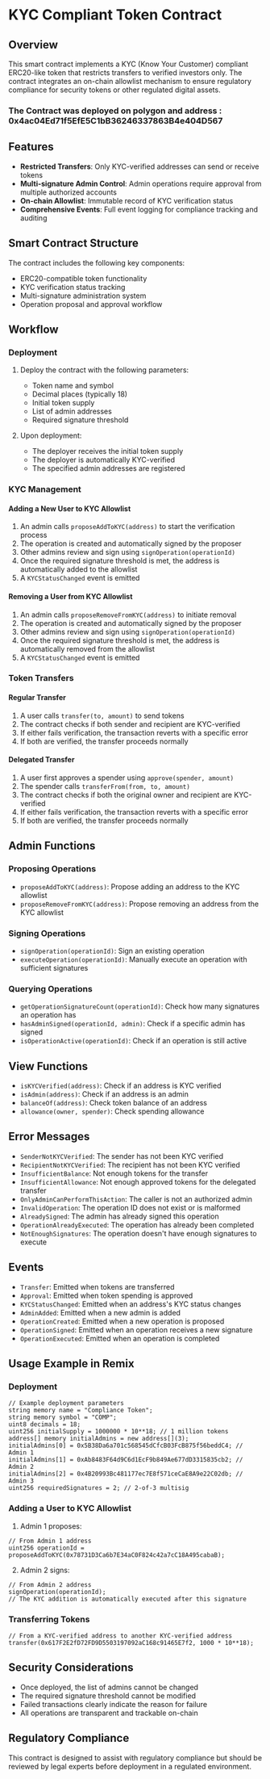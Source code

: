 # KYC Compliant Token Contract

## Overview
This smart contract implements a KYC (Know Your Customer) compliant ERC20-like token that restricts transfers to verified investors only. The contract integrates an on-chain allowlist mechanism to ensure regulatory compliance for security tokens or other regulated digital assets.

### The Contract was deployed on polygon and address : 0x4ac04Ed71f5EfE5C1bB36246337863B4e404D567

## Features
- **Restricted Transfers**: Only KYC-verified addresses can send or receive tokens
- **Multi-signature Admin Control**: Admin operations require approval from multiple authorized accounts
- **On-chain Allowlist**: Immutable record of KYC verification status
- **Comprehensive Events**: Full event logging for compliance tracking and auditing

## Smart Contract Structure
The contract includes the following key components:
- ERC20-compatible token functionality
- KYC verification status tracking
- Multi-signature administration system
- Operation proposal and approval workflow

## Workflow

### Deployment
1. Deploy the contract with the following parameters:
   - Token name and symbol
   - Decimal places (typically 18)
   - Initial token supply
   - List of admin addresses
   - Required signature threshold

2. Upon deployment:
   - The deployer receives the initial token supply
   - The deployer is automatically KYC-verified
   - The specified admin addresses are registered

### KYC Management

#### Adding a New User to KYC Allowlist
1. An admin calls `proposeAddToKYC(address)` to start the verification process
2. The operation is created and automatically signed by the proposer
3. Other admins review and sign using `signOperation(operationId)`
4. Once the required signature threshold is met, the address is automatically added to the allowlist
5. A `KYCStatusChanged` event is emitted

#### Removing a User from KYC Allowlist
1. An admin calls `proposeRemoveFromKYC(address)` to initiate removal
2. The operation is created and automatically signed by the proposer
3. Other admins review and sign using `signOperation(operationId)`
4. Once the required signature threshold is met, the address is automatically removed from the allowlist
5. A `KYCStatusChanged` event is emitted

### Token Transfers

#### Regular Transfer
1. A user calls `transfer(to, amount)` to send tokens
2. The contract checks if both sender and recipient are KYC-verified
3. If either fails verification, the transaction reverts with a specific error
4. If both are verified, the transfer proceeds normally

#### Delegated Transfer
1. A user first approves a spender using `approve(spender, amount)`
2. The spender calls `transferFrom(from, to, amount)`
3. The contract checks if both the original owner and recipient are KYC-verified
4. If either fails verification, the transaction reverts with a specific error
5. If both are verified, the transfer proceeds normally

## Admin Functions

### Proposing Operations
- `proposeAddToKYC(address)`: Propose adding an address to the KYC allowlist
- `proposeRemoveFromKYC(address)`: Propose removing an address from the KYC allowlist

### Signing Operations
- `signOperation(operationId)`: Sign an existing operation
- `executeOperation(operationId)`: Manually execute an operation with sufficient signatures

### Querying Operations
- `getOperationSignatureCount(operationId)`: Check how many signatures an operation has
- `hasAdminSigned(operationId, admin)`: Check if a specific admin has signed
- `isOperationActive(operationId)`: Check if an operation is still active

## View Functions
- `isKYCVerified(address)`: Check if an address is KYC verified
- `isAdmin(address)`: Check if an address is an admin
- `balanceOf(address)`: Check token balance of an address
- `allowance(owner, spender)`: Check spending allowance

## Error Messages
- `SenderNotKYCVerified`: The sender has not been KYC verified
- `RecipientNotKYCVerified`: The recipient has not been KYC verified
- `InsufficientBalance`: Not enough tokens for the transfer
- `InsufficientAllowance`: Not enough approved tokens for the delegated transfer
- `OnlyAdminCanPerformThisAction`: The caller is not an authorized admin
- `InvalidOperation`: The operation ID does not exist or is malformed
- `AlreadySigned`: The admin has already signed this operation
- `OperationAlreadyExecuted`: The operation has already been completed
- `NotEnoughSignatures`: The operation doesn't have enough signatures to execute

## Events
- `Transfer`: Emitted when tokens are transferred
- `Approval`: Emitted when token spending is approved
- `KYCStatusChanged`: Emitted when an address's KYC status changes
- `AdminAdded`: Emitted when a new admin is added
- `OperationCreated`: Emitted when a new operation is proposed
- `OperationSigned`: Emitted when an operation receives a new signature
- `OperationExecuted`: Emitted when an operation is completed

## Usage Example in Remix

### Deployment
```solidity
// Example deployment parameters
string memory name = "Compliance Token";
string memory symbol = "COMP";
uint8 decimals = 18;
uint256 initialSupply = 1000000 * 10**18; // 1 million tokens
address[] memory initialAdmins = new address[](3);
initialAdmins[0] = 0x5B38Da6a701c568545dCfcB03FcB875f56beddC4; // Admin 1
initialAdmins[1] = 0xAb8483F64d9C6d1EcF9b849Ae677dD3315835cb2; // Admin 2
initialAdmins[2] = 0x4B20993Bc481177ec7E8f571ceCaE8A9e22C02db; // Admin 3
uint256 requiredSignatures = 2; // 2-of-3 multisig
```

### Adding a User to KYC Allowlist
1. Admin 1 proposes:
```solidity
// From Admin 1 address
uint256 operationId = proposeAddToKYC(0x78731D3Ca6b7E34aC0F824c42a7cC18A495cabaB);
```

2. Admin 2 signs:
```solidity
// From Admin 2 address
signOperation(operationId);
// The KYC addition is automatically executed after this signature
```

### Transferring Tokens
```solidity
// From a KYC-verified address to another KYC-verified address
transfer(0x617F2E2fD72FD9D5503197092aC168c91465E7f2, 1000 * 10**18);
```

## Security Considerations
- Once deployed, the list of admins cannot be changed
- The required signature threshold cannot be modified
- Failed transactions clearly indicate the reason for failure
- All operations are transparent and trackable on-chain

## Regulatory Compliance
This contract is designed to assist with regulatory compliance but should be reviewed by legal experts before deployment in a regulated environment.